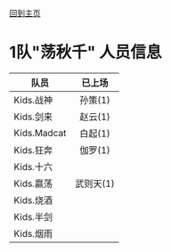 [回到主页](README.md)

# 1队"荡秋千" 人员信息


|   队员     | 已上场 |
|-----------|:------:|
| Kids.战神  | 孙策(1)   |
| Kids.剑来  | 赵云(1)   |
| Kids.Madcat| 白起(1)   |
| Kids.狂奔  | 伽罗(1)   |
| Kids.十六  | |
| Kids.嬴荡  | 武则天(1) |
| Kids.烧酒  | |
| Kids.半剑  | |
| Kids.烟雨  | |
